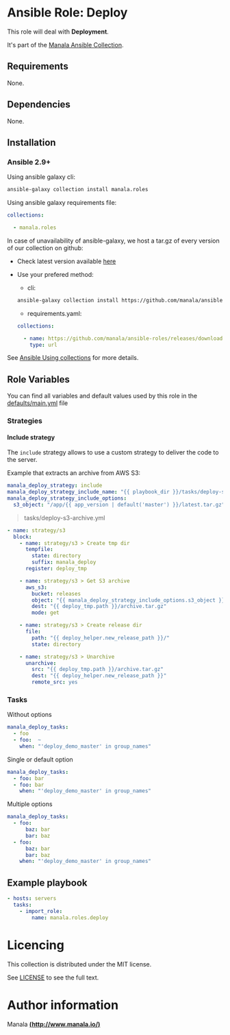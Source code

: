 # Ansible Role: Deploy

This role will deal with __Deployment__.

It's part of the [Manala Ansible Collection](https://galaxy.ansible.com/manala/roles).

## Requirements

None.

## Dependencies

None.

## Installation

### Ansible 2.9+

Using ansible galaxy cli:

```bash
ansible-galaxy collection install manala.roles
```

Using ansible galaxy requirements file:

```yaml
collections:

  - manala.roles
```

In case of unavailability of ansible-galaxy, we host a tar.gz of every version of our collection on github:
  - Check latest version available [here](https://github.com/manala/ansible-roles/releases)
  - Use your prefered method:

    - cli:
    ```bash
    ansible-galaxy collection install https://github.com/manala/ansible-roles/releases/download/$VERSION/manala-roles-$VERSION.tar.gz
    ```

    - requirements.yaml:
    ```yaml
    collections:

      - name: https://github.com/manala/ansible-roles/releases/download/$VERSION/manala-roles-$VERSION.tar.gz
        type: url
    ```

See [Ansible Using collections](https://docs.ansible.com/ansible/devel/user_guide/collections_using.html) for more details.

## Role Variables

You can find all variables and default values used by this role in the [defaults/main.yml](./defaults/main.yml) file

### Strategies

#### Include strategy

The `include` strategy allows to use a custom strategy to deliver the code to the server.

Example that extracts an archive from AWS S3:

```yaml
manala_deploy_strategy: include
manala_deploy_strategy_include_name: "{{ playbook_dir }}/tasks/deploy-s3-archive.yml"
manala_deploy_strategy_include_options:
  s3_object: "/app/{{ app_version | default('master') }}/latest.tar.gz"
```

> tasks/deploy-s3-archive.yml
```yaml
- name: strategy/s3
  block:
    - name: strategy/s3 > Create tmp dir
      tempfile:
        state: directory
        suffix: manala_deploy
      register: deploy_tmp

    - name: strategy/s3 > Get S3 archive
      aws_s3:
        bucket: releases
        object: "{{ manala_deploy_strategy_include_options.s3_object }}"
        dest: "{{ deploy_tmp.path }}/archive.tar.gz"
        mode: get

    - name: strategy/s3 > Create release dir
      file:
        path: "{{ deploy_helper.new_release_path }}/"
        state: directory

    - name: strategy/s3 > Unarchive
      unarchive:
        src: "{{ deploy_tmp.path }}/archive.tar.gz"
        dest: "{{ deploy_helper.new_release_path }}"
        remote_src: yes
```

### Tasks

Without options

```yaml
manala_deploy_tasks:
  - foo
  - foo:  ~
    when: "'deploy_demo_master' in group_names"
```

Single or default option

```yaml
manala_deploy_tasks:
  - foo: bar
  - foo: bar
    when: "'deploy_demo_master' in group_names"
```

Multiple options

```yaml
manala_deploy_tasks:
  - foo:
      baz: bar
      bar: baz
  - foo:
      baz: bar
      bar: baz
    when: "'deploy_demo_master' in group_names"
```

## Example playbook

```yaml
- hosts: servers
  tasks:
    - import_role:  
        name: manala.roles.deploy
```

# Licencing

This collection is distributed under the MIT license.

See [LICENSE](https://opensource.org/licenses/MIT) to see the full text.

# Author information

Manala [**(http://www.manala.io/)**](http://www.manala.io)
